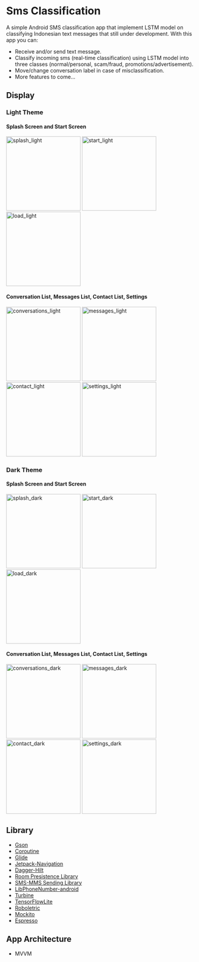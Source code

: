 # Sms Classification

A simple Android SMS classification app that implement LSTM model on classifying Indonesian text messages that still under development. With this app you can:

* Receive and/or send text message.
* Classify incoming sms (real-time classification) using LSTM model into three classes (normal/personal, scam/fraud, promotions/advertisement).
* Move/change conversation label in case of misclassification.
* More features to come...

## Display
### Light Theme
#### Splash Screen and Start Screen
<img src="images/splash_light.png" alt="splash_light" width="200"> <img src="images/start_light.png" alt="start_light" width="200"> <img src="images/load_light.png" alt="load_light" width="200">
#### Conversation List, Messages List, Contact List, Settings
<img src="images/conversations_light.png" alt="conversations_light" width="200"> <img src="images/messages_light.png" alt="messages_light" width="200"> </br>
<img src="images/contact_light.png" alt="contact_light" width="200"> <img src="images/settings_light.png" alt="settings_light" width="200">

### Dark Theme
#### Splash Screen and Start Screen
<img src="images/splash_dark.png" alt="splash_dark" width="200"> <img src="images/start_dark.png" alt="start_dark" width="200"> <img src="images/load_dark.png" alt="load_dark" width="200">
#### Conversation List, Messages List, Contact List, Settings
<img src="images/conversations_dark.png" alt="conversations_dark" width="200"> <img src="images/messages_dark.png" alt="messages_dark" width="200"> </br>
<img src="images/contact_dark.png" alt="contact_dark" width="200"> <img src="images/settings_dark.png" alt="settings_dark" width="200">

## Library
* [Gson](https://github.com/google/gson/)
* [Coroutine](https://developer.android.com/kotlin/coroutines)
* [Glide](https://github.com/bumptech/glide/)
* [Jetpack-Navigation](https://developer.android.com/guide/navigation/navigation-getting-started)
* [Dagger-Hilt](https://developer.android.com/training/dependency-injection/hilt-android)
* [Room Presistence Library](https://developer.android.com/training/data-storage/room)
* [SMS-MMS Sending Library](https://github.com/klinker41/android-smsmms)
* [LibPhoneNumber-android](https://github.com/MichaelRocks/libphonenumber-android)
* [Turbine](https://github.com/cashapp/turbine)
* [TensorFlowLite](https://www.tensorflow.org/lite)
* [Roboletric](https://github.com/robolectric/robolectric)
* [Mockito](https://github.com/mockito/mockito)
* [Espresso](https://developer.android.com/training/testing/espresso)

## App Architecture
* MVVM
